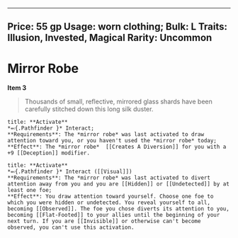 
---
Price: 55 gp
Usage: worn clothing;
Bulk: L
Traits: Illusion, Invested, Magical
Rarity: Uncommon
---

# Mirror Robe

**Item 3**

> Thousands of small, reflective, mirrored glass shards have been carefully stitched down this long silk duster.

```ad-embed-ability
title: **Activate**
*⬻{.Pathfinder }* Interact; 
**Requirements**: The *mirror robe* was last activated to draw attention toward you, or you haven't used the *mirror robe* today;
**Effect**: The *mirror robe*  [[Creates A Diversion]] for you with a +9 [[Deception]] modifier.

```

```ad-embed-ability
title: **Activate**
*⬻{.Pathfinder }* Interact ([[Visual]]) 
**Requirements**: The *mirror robe* was last activated to divert attention away from you and you are [[Hidden]] or [[Undetected]] by at least one foe;
**Effect**: You draw attention toward yourself. Choose one foe to which you were hidden or undetected. You reveal yourself to all, becoming [[Observed]]. The foe you chose diverts its attention to you, becoming [[Flat-Footed]] to your allies until the beginning of your next turn. If you are [[Invisible]] or otherwise can't become observed, you can't use this activation.

```
